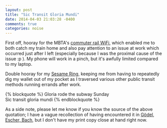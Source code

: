 ```yaml
---
layout: post
title: "Sic Transit Gloria Mundi"
date: 2014-04-03 21:03:28 -0400
comments: true
categories: noise
---
```

First off, hooray for the MBTA's [commuter rail WiFi](http://www.mbta.com/riding_the_t/wifi/), which enabled me to both catch my train home and also pay attention to an issue at work which occurred just after I left (especially because I was the proximal cause of the issue :p ).  My phone will work in a pinch, but it's awfully limited compared to my laptop.

Double hooray for my [Sesame Ring](http://www.ringtheory.com/), keeping me from having to repeatedly dig my wallet out of my pocket as I traversed various other public transit methods running errands after work.

{% blockquote %}
Gloria rode the subway Sunday  
Sic transit gloria mundi
{% endblockquote %}

As a side note, please let me know if you know the source of the above quotation; I have a vague recollection of having encountered it in [Gödel, Escher, Bach](https://en.wikipedia.org/wiki/G%C3%B6del%2C_Escher%2C_Bach), but I don't have my print copy close at hand right now.
